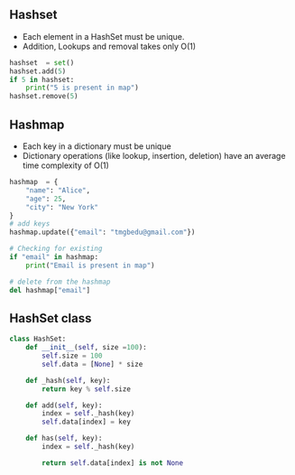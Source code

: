 ## Hashset
* Each element in a HashSet must be unique.
* Addition, Lookups and removal takes only O(1)

```python
hashset  = set()
hashset.add(5)
if 5 in hashset:
    print("5 is present in map")
hashset.remove(5)
```

## Hashmap
* Each key in a dictionary must be unique
* Dictionary operations (like lookup, insertion, deletion) have an average time complexity of O(1)

```python
hashmap  = {
    "name": "Alice",
    "age": 25,
    "city": "New York"
}
# add keys
hashmap.update({"email": "tmgbedu@gmail.com"})

# Checking for existing
if "email" in hashmap:
    print("Email is present in map")

# delete from the hashmap    
del hashmap["email"]
```

## HashSet class

```python
class HashSet:
    def __init__(self, size =100):
        self.size = 100
        self.data = [None] * size

    def _hash(self, key):
        return key % self.size

    def add(self, key):
        index = self._hash(key)
        self.data[index] = key

    def has(self, key):
        index = self._hash(key)

        return self.data[index] is not None
```
